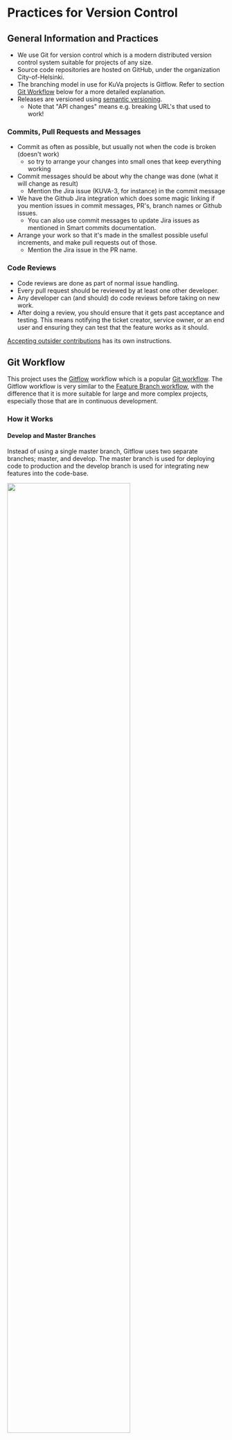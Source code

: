 # Practices for Version Control

## General Information and Practices
* We use Git for version control which is a modern distributed version control system suitable for projects of any size.
* Source code repositories are hosted on GitHub, under the organization City-of-Helsinki.
* The branching model in use for KuVa projects is Gitflow. Refer to section [Git Workflow](#git-workflow) below for a more detailed explanation.
* Releases are versioned using [semantic versioning](https://semver.org).
  * Note that "API changes" means e.g. breaking URL's that used to work!

### Commits, Pull Requests and Messages
* Commit as often as possible, but usually not when the code is broken (doesn't work)
  * so try to arrange your changes into small ones that keep everything working
* Commit messages should be about why the change was done (what it will change as result)
  * Mention the Jira issue (KUVA-3, for instance) in the commit message
* We have the Github Jira integration which does some magic linking if you mention issues in commit messages, PR's, branch names or Github issues.
  * You can also use commit messages to update Jira issues as mentioned in Smart commits documentation.
* Arrange your work so that it's made in the smallest possible useful increments, and make pull requests out of those.
  * Mention the Jira issue in the PR name.

### Code Reviews
* Code reviews are done as part of normal issue handling.
* Every pull request should be reviewed by at least one other developer.
* Any developer can (and should) do code reviews before taking on new work.
* After doing a review, you should ensure that it gets past acceptance and testing. This means notifying the ticket creator, service owner, or an end user and ensuring they can test that the feature works as it should.

[Accepting outsider contributions](./accepting-contributions.md) has its own instructions.

## Git Workflow
This project uses the [Gitflow](https://nvie.com/posts/a-successful-git-branching-model/) workflow which is a popular [Git workflow](https://www.atlassian.com/git/tutorials/comparing-workflows/gitflow-workflow). The Gitflow workflow is very similar to the [Feature Branch workflow](https://www.atlassian.com/git/tutorials/comparing-workflows/feature-branch-workflow), with the difference that it is more suitable for large and more complex projects, especially those that are in continuous development.

### How it Works

#### Develop and Master Branches
Instead of using a single master branch, Gitflow uses two separate branches; master, and develop. The master branch is used for deploying code to production and the develop branch is used for integrating new features into the code-base.

<p>
  <img width="75%" src="https://wac-cdn.atlassian.com/dam/jcr:2bef0bef-22bc-4485-94b9-a9422f70f11c/02%20(2).svg">
  <br>
  <em>Tags are created for each release on the master branch.</em>
</p>

#### Feature Branches
Each new feature should be developed in a separate feature branch. When a feature has been implemented the developer should create a Pull request on Github towards the develop branch. Each Pull request must be approved by at least one (1) developer before it can be merged. Please note that developers may not approve their own Pull requests.

<p>
  <img width="75%" src="https://wac-cdn.atlassian.com/dam/jcr:b5259cce-6245-49f2-b89b-9871f9ee3fa4/03%20(2).svg">
</p>

#### Release Branches
Having a separate branch for each release allows us to "freeze" a release, while still enabling us to continue developing new features. Release branches are always forked off the develop branch and only bug fixes are allowed to be made on these branches. When a Release branch is considered stable a Pull request should be created towards the master branch. The Pull requests must be approved by at least one (1) developers before it is merged. Once it's ready to ship, the release branch gets merged into master and tagged with a version number. In addition, it should be merged back into develop, which may have progressed since the release was initiated.

#### Creating a Release
Create a new branch locally that branches out from the develop branch Push the new branch to Github and make a pull request for it. Make sure you set the target branch to master.

[comment]: # (TODO: Document what kind of changes are allowed in Release branches. This should probably be aligned with the changes allowed for Hotfix branches.)

<p>
  <img width="75%" src="https://wac-cdn.atlassian.com/dam/jcr:a9cea7b7-23c3-41a7-a4e0-affa053d9ea7/04%20(1).svg">
  <br>
  <em>Release branches allow for bug fixes before releasing to production.</em>
</p>

#### Hotfix Branches
Hotfix branches come in handy when bug fixes need to be deployed to production as soon as possible, instead of waiting for the next release. These branches are always forked off the master branch. When a Hotfix branch is considered ready a Pull request should be created towards the master branch. The Pull request must be approved by at least one (1) developers before it is merged. As soon as the fix is complete, it should be merged into both master and develop (or the current releasebranch), and master should be tagged with an updated version number.

To create a hotfix:
* Create a new branch locally that branches out from master.
* Push the new branch to Github and make a pull request for it. Make sure you set the target branch to master.

[comment]: # (TODO: Document what kind of changes are allowed in Hotfix branches.)

<p>
  <img width="75%" src="https://wac-cdn.atlassian.com/dam/jcr:61ccc620-5249-4338-be66-94d563f2843c/05%20(2).svg">
  <br>
  <em>Hotfix branches allow for bug fixes to the production environment.</em>
</p>

#### Naming Release and Hotfix Branches
Release branches should be named release/x.x.x, e.g. release/2.3.0. Use your own judgement on how and when to bump the different parts of the version number. Hotfix branches should be named like hotfix/x.x.x, where x.x.x is the same as the release except for the last number, which should be incremented by one.

Example:
* Someone creates a new release branch named release/2.3.0
* After the release branch has been merged into master and deployed to production, a bug is detected
* Someone creates a new hotfix branch named hotfix/2.3.1
* After the hotfix has been merged and deployed, yet another bug is detected
* Someone creates a new hotfix branch named hotfix/2.3.2

<p>
  <img width="75%" src="https://wac-cdn.atlassian.com/dam/jcr:2bef0bef-22bc-4485-94b9-a9422f70f11c/02%20(2).svg">
  <br>
  <em>Tagging releases once a release or hotfix has been merged into master, the commit should be tagged. If the branch name was hotfix/2.3.1, the tag should be 2.3.1.</em>
</p>

